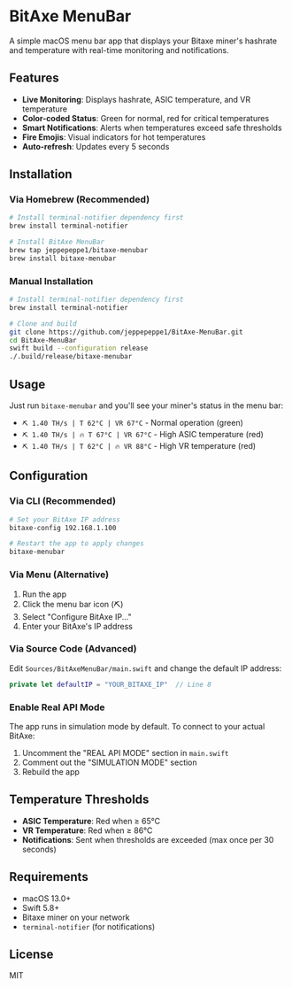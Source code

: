 # BitAxe MenuBar

A simple macOS menu bar app that displays your Bitaxe miner's hashrate and temperature with real-time monitoring and notifications.

## Features

- **Live Monitoring**: Displays hashrate, ASIC temperature, and VR temperature
- **Color-coded Status**: Green for normal, red for critical temperatures
- **Smart Notifications**: Alerts when temperatures exceed safe thresholds
- **Fire Emojis**: Visual indicators for hot temperatures
- **Auto-refresh**: Updates every 5 seconds

## Installation

### Via Homebrew (Recommended)

```bash
# Install terminal-notifier dependency first
brew install terminal-notifier

# Install BitAxe MenuBar
brew tap jeppepeppe1/bitaxe-menubar
brew install bitaxe-menubar
```

### Manual Installation

```bash
# Install terminal-notifier dependency first
brew install terminal-notifier

# Clone and build
git clone https://github.com/jeppepeppe1/BitAxe-MenuBar.git
cd BitAxe-MenuBar
swift build --configuration release
./.build/release/bitaxe-menubar
```

## Usage

Just run `bitaxe-menubar` and you'll see your miner's status in the menu bar:

- `⛏️ 1.40 TH/s | T 62°C | VR 67°C` - Normal operation (green)
- `⛏️ 1.40 TH/s | 🔥 T 67°C | VR 67°C` - High ASIC temperature (red)
- `⛏️ 1.40 TH/s | T 62°C | 🔥 VR 88°C` - High VR temperature (red)

## Configuration

### Via CLI (Recommended)
```bash
# Set your BitAxe IP address
bitaxe-config 192.168.1.100

# Restart the app to apply changes
bitaxe-menubar
```

### Via Menu (Alternative)
1. Run the app
2. Click the menu bar icon (⛏️)
3. Select "Configure BitAxe IP..."
4. Enter your BitAxe's IP address

### Via Source Code (Advanced)
Edit `Sources/BitAxeMenuBar/main.swift` and change the default IP address:

```swift
private let defaultIP = "YOUR_BITAXE_IP"  // Line 8
```

### Enable Real API Mode
The app runs in simulation mode by default. To connect to your actual BitAxe:
1. Uncomment the "REAL API MODE" section in `main.swift`
2. Comment out the "SIMULATION MODE" section
3. Rebuild the app

## Temperature Thresholds

- **ASIC Temperature**: Red when ≥ 65°C
- **VR Temperature**: Red when ≥ 86°C
- **Notifications**: Sent when thresholds are exceeded (max once per 30 seconds)

## Requirements

- macOS 13.0+
- Swift 5.8+
- Bitaxe miner on your network
- `terminal-notifier` (for notifications)

## License

MIT